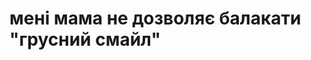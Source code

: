 <!DOCTYPE html>
<html lang="uk">
<head>
    <meta charset="UTF-8">
    <meta name="viewport" content="width=device-width, initial-scale=1.0">
    <title>Мій перший сайт</title>
</head>
<body>

<!-- Заголовок -->
<h1>мені мама не дозволяє балакати "грусний смайл"</h1>

</body>
</html>
